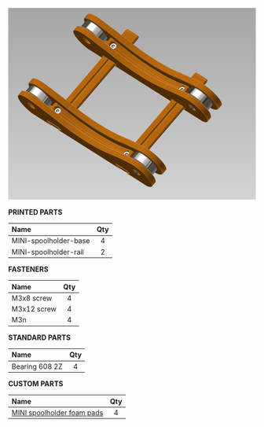 ![spoolholder](img/spoolholder.png?raw=true "spoolholder")

**PRINTED PARTS**

|Name|Qty|
|:---------------|:---:|
|MINI-spoolholder-base|4|
|MINI-spoolholder-rail|2|

**FASTENERS**

|Name|Qty|
|:---------------|:---:|
|M3x8 screw|4|
|M3x12 screw|4|
|M3n|4|
		
**STANDARD PARTS**

|Name|Qty|
|:---------------|:---:|
|Bearing 608 2Z|4|

**CUSTOM PARTS**

|Name|Qty|
|:---------------|:---:|
|[MINI spoolholder foam pads](/DOCUMENTATION/MECHANICAL%20PARTS/mini-s-holder-pads.pdf)|4|
